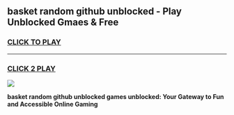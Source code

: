 
## basket random github unblocked - Play Unblocked Gmaes & Free
<h3>
<a href="https://news.freeplayer.one?title=basket_random_github_unblocked&ref=23F">CLICK TO PLAY</a></h3>
<hr>

<h3>
<a href="https://news.freeplayer.one?title=basket_random_github_unblocked&ref=23F">CLICK 2 PLAY</a>
  
</h3>

<a href="https://news.freeplayer.one?title=basket_random_github_unblocked&ref=23F/"><img src="https://clearcache.store/games.png"></a>


**basket random github unblocked games unblocked: Your Gateway to Fun and Accessible Online Gaming**
